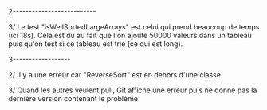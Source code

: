 2-------------------------- 

3/ Le test "isWellSortedLargeArrays" est celui qui prend beaucoup de temps (ici 18s). Cela est du au fait que l'on ajoute 50000 valeurs dans un tableau puis qu'on test si ce tableau est trié (ce qui est long).

3------------------

2/ Il y a une erreur car "ReverseSort" est en dehors d'une classe

3/ Quand les autres veulent pull, Git affiche une erreur puis ne donne pas la dernière version contenant le problème.
